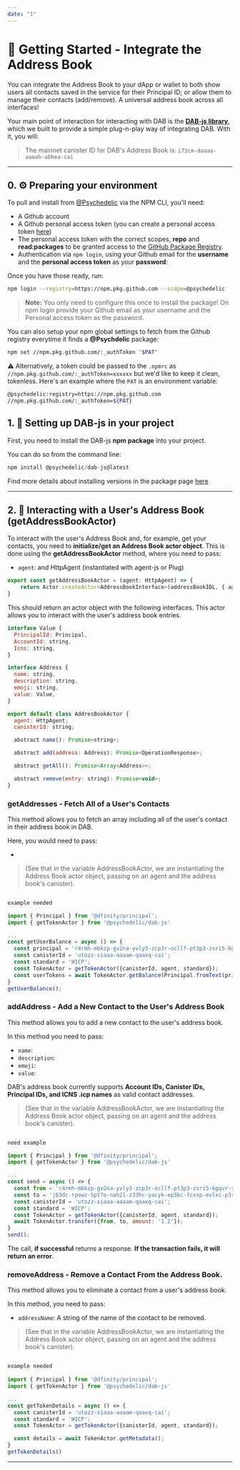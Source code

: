```yaml
---
date: "1"
---
```


#  📓 Getting Started - Integrate the Address Book

You can integrate the Address Book to your dApp or wallet to both show users all contacts saved in the service for their Principal ID; or allow them to manage their contacts (add/remove). A universal address book across all interfaces!

Your main point of interaction for interacting with DAB is the **[DAB-js library](https://github.com/Psychedelic/DAB-js/)**, which we built to provide a simple plug-n-play way of integrating DAB. With it, you will:

> The mainnet canister ID for DAB's Address Book is: `i73cm-daaaa-aaaah-abhea-cai`

---
## 0. ⚙️ Preparing your environment

To pull and install from [@Psychedelic](https://github.com/psychedelic) via the NPM CLI, you'll need:

- A Github account
- A Github personal access token (you can create a personal access token [here](https://github.com/settings/tokens))
- The personal access token with the correct scopes, **repo** and **read:packages** to be granted access to the [GitHub Package Registry](https://docs.github.com/en/packages/working-with-a-github-packages-registry/working-with-the-npm-registry#authenticating-to-github-packages).
- Authentication via `npm login`, using your Github email for the **username** and the **personal access token** as your **password**:

Once you have those ready, run:

```bash
npm login --registry=https://npm.pkg.github.com --scope=@psychedelic
```

> **Note:** You only need to configure this once to install the package!
    On npm login provide your Github email as your username and the Personal access token as the password.

You can also setup your npm global settings to fetch from the Github registry everytime it finds a **@Psychdelic** package:

```bash
npm set //npm.pkg.github.com/:_authToken "$PAT"
```

⚠️ Alternatively, a token could be passed to the `.npmrc` as `//npm.pkg.github.com/:_authToken=xxxxxx` but we'd like to keep it clean, tokenless. Here's an example where the `PAT` is an environment variable:

```bash
@psychedelic:registry=https://npm.pkg.github.com
//npm.pkg.github.com/:_authToken=${PAT}
```

## 1. 🧰 Setting up DAB-js in your project

First, you need to install the DAB-js **npm package** into your project.

You can do so from the command line:
```js
npm install @psychedelic/dab-js@latest
```

Find more details about installing versions in the package page [here](https://github.com/Psychedelic/DAB-js/packages/987540)


---

## 2. 📓 Interacting with a User's Address Book (getAddressBookActor)

To interact with the user's Address Book and, for example, get your contacts, you need to **initialize/get an Address Book actor object**. This is done using the **getAddressBookActor** method, where you need to pass:

- `agent`: and HttpAgent (instantiated with agent-js or Plug)

```js
export const getAddressBookActor = (agent: HttpAgent) => {
    return Actor.createActor<AddressBookInterface>(addressBookIDL, { agent, canisterId: CANISTER_ID });
}
```

This should return an actor object with the following interfaces. This actor allows you to interact with the user's address book entries. 

```js
interface Value {
  PrincipalId: Principal,
  AccountId: string,
  Icns: string,
}

interface Address {
  name: string,
  description: string,
  emoji: string,
  value: Value,
}

export default class AddresBookActor {
  agent: HttpAgent;
  canisterId: string;

  abstract name(): Promise<string>;  

  abstract add(address: Address): Promise<OperationResponse>;

  abstract getAll(): Promise<Array<Address>>;

  abstract remove(entry: string): Promise<void>;
}

```

### getAddresses - Fetch All of a User's Contacts

This method allows you to fetch an array including all of the user's contact in their address book in DAB.

Here, you would need to pass:

- 

> (See that in the variable AddressBookActor, we are instantiating the Address Book actor object, passing on an agent and the address book's canister).

```js

example needed

import { Principal } from '@dfinity/principal';
import { getTokenActor } from '@psychedelic/dab-js'

...
const getUserBalance = async () => {
  const principal = 'r4rmh-mbkzp-gv2na-yvly3-zcp3r-ocllf-pt3p3-zsri5-6gqvr-stvs2-4ae';
  const canisterId = 'utozz-siaaa-aaaam-qaaxq-cai';
  const standard = 'WICP';
  const TokenActor = getTokenActor({canisterId, agent, standard});
  const userTokens = await TokenActor.getBalance(Principal.fromText(principal));
}
getUserBalance();
```


### addAddress - Add a New Contact to the User's Address Book

This method allows you to add a new contact to the user's address book.

In this method you need to pass:

- `name`: 
- `description`: 
- `emoji`: 
- `value`: 

DAB's address book currently supports **Account IDs, Canister IDs, Principal IDs, and ICNS .icp names** as valid contact addresses.

> (See that in the variable AddressBookActor, we are instantiating the Address Book actor object, passing on an agent and the address book's canister).

```js

need example

import { Principal } from '@dfinity/principal';
import { getTokenActor } from '@psychedelic/dab-js'

...
const send = async () => {
  const from = 'r4rmh-mbkzp-gv2na-yvly3-zcp3r-ocllf-pt3p3-zsri5-6gqvr-stvs2-4ae';
  const to = 'j63dc-rpowz-5pt7o-nah2l-z33hc-yacyk-ep3kc-fcxsp-evlxc-p3rv5-2qe'
  const canisterId = 'utozz-siaaa-aaaam-qaaxq-cai';
  const standard = 'WICP';
  const TokenActor = getTokenActor({canisterId, agent, standard});
  await TokenActor.transfer({from, to, amount: '1.2'});
}
send();
```

The call, **if successful**  returns a response. **If the transaction fails, it will return an error**.

### removeAddress - Remove a Contact From the Address Book.

This method allows you to eliminate a contact from a user's address book.

In this method, you need to pass:

- `addressName`: A string of the name of the contact to be removed.

> (See that in the variable AddressBookActor, we are instantiating the Address Book actor object, passing on an agent and the address book's canister).

```js

example needed
 
import { Principal } from '@dfinity/principal';
import { getTokenActor } from '@psychedelic/dab-js'

...
const getTokenDetails = async () => {
  const canisterId = 'utozz-siaaa-aaaam-qaaxq-cai';
  const standard = 'WICP';
  const TokenActor = getTokenActor({canisterId, agent, standard});

  const details = await TokenActor.getMetadata();
}
getTokenDetails()
```


---